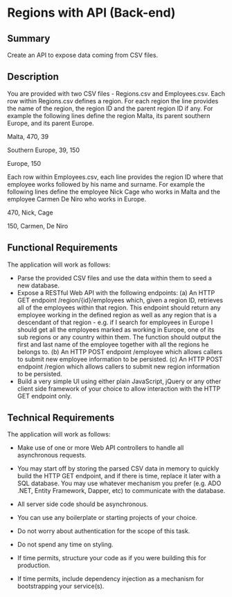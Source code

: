 # Regions with API (Back-end)

## Summary
Create an API to expose data coming from CSV files.

## Description
You are provided with two CSV files - Regions.csv and Employees.csv.  Each row within Regions.csv defines a region. For each region the line provides the name of the region, the region ID and the parent region ID if any.  For example the following lines define the region Malta, its parent southern Europe, and its parent Europe.

Malta, 470, 39

Southern Europe, 39, 150

Europe, 150

Each row within Employees.csv, each line provides the region ID where that employee works followed by his name and surname.  For example the following lines define the employee Nick Cage who works in Malta and the employee Carmen De Niro who works in Europe.

470, Nick, Cage

150, Carmen, De Niro

## Functional Requirements
The application will work as follows:

- Parse the provided CSV files and use the data within them to seed a new database.
- Expose a RESTful Web API with the following endpoints: (a) An HTTP GET endpoint /region/{id}/employees which, given a region ID, retrieves all of the employees within that region. This endpoint should return any employee working in the defined region as well as any region that is a descendant of that region - e.g. if I search for employees in Europe I should get all the employees marked as working in Europe, one of its sub regions or any country within them. The function should output the first and last name of the employee together with all the regions he belongs to.  (b) An HTTP POST endpoint /employee which allows callers to submit new employee information to be persisted. (c) An HTTP POST endpoint /region which allows callers to submit new region information to be persisted.
- Build a very simple UI using either plain JavaScript, jQuery or any other client side framework of your choice to allow interaction with the HTTP GET endpoint only.

## Technical Requirements
The application will work as follows:

- Make use of one or more Web API controllers to handle all asynchronous requests.

- You may start off by storing the parsed CSV data in memory to quickly build the HTTP GET endpoint, and if there is time, replace it later with a SQL database. You may use whatever mechanism you prefer (e.g. ADO .NET, Entity Framework, Dapper, etc) to communicate with the database.

- All server side code should be asynchronous.

- You can use any boilerplate or starting projects of your choice.

- Do not worry about authentication for the scope of this task.

- Do not spend any time on styling.

- If time permits, structure your code as if you were building this for production.

- If time permits, include dependency injection as a mechanism for bootstrapping your service(s).
